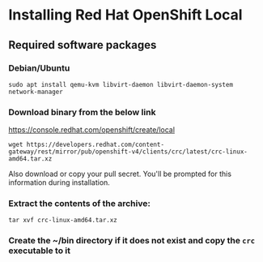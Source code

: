 # Installing Red Hat OpenShift Local

## Required software packages

### Debian/Ubuntu	

    sudo apt install qemu-kvm libvirt-daemon libvirt-daemon-system network-manager 

### Download binary from the below link 
https://console.redhat.com/openshift/create/local

    wget https://developers.redhat.com/content-gateway/rest/mirror/pub/openshift-v4/clients/crc/latest/crc-linux-amd64.tar.xz

Also  download or copy your pull secret. You'll be prompted for this information during installation.

### Extract the contents of the archive:

    tar xvf crc-linux-amd64.tar.xz

### Create the **~/bin** directory if it does not exist and copy the `crc` executable to it





